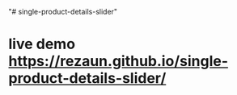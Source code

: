 "# single-product-details-slider" 
# live demo https://rezaun.github.io/single-product-details-slider/
